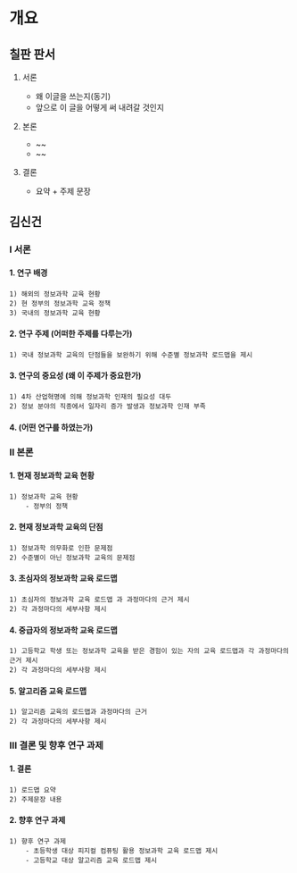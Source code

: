 # 개요

## 칠판 판서

1. 서론
    - 왜 이글을 쓰는지(동기)
    - 앞으로 이 글을 어떻게 써 내려갈 것인지

2. 본론
    - ~~
    - ~~
3. 결론
    - 요약 + 주제 문장


## 김신건

### Ⅰ 서론

#### 1. 연구 배경

    1) 해외의 정보과학 교육 현황
    2) 현 정부의 정보과학 교육 정책
    3) 국내의 정보과학 교육 현황

#### 2. 연구 주제 (어떠한 주제를 다루는가)

    1) 국내 정보과학 교육의 단점들을 보완하기 위해 수준별 정보과학 로드맵을 제시

#### 3. 연구의 중요성 (왜 이 주제가 중요한가)

    1) 4차 산업혁명에 의해 정보과학 인재의 필요성 대두
    2) 정보 분야의 직종에서 일자리 증가 발생과 정보과학 인재 부족 

#### 4. (어떤 연구를 하였는가)
    
### Ⅱ 본론
    
#### 1. 현재 정보과학 교육 현황

    1) 정보과학 교육 현황
        - 정부의 정책

#### 2. 현재 정보과학 교육의 단점

    1) 정보과학 의무화로 인한 문제점
    2) 수준별이 아닌 정보과학 교육의 문제점

#### 3. 초심자의 정보과학 교육 로드맵
    1) 초심자의 정보과학 교육 로드맵 과 과정마다의 근거 제시 
    2) 각 과정마다의 세부사항 제시

#### 4. 중급자의 정보과학 교육 로드맵
    1) 고등학교 학생 또는 정보과학 교육을 받은 경험이 있는 자의 교육 로드맵과 각 과정마다의 근거 제시
    2) 각 과정마다의 세부사항 제시

#### 5. 알고리즘 교육 로드맵
    1) 알고리즘 교육의 로드맵과 과정마다의 근거
    2) 각 과정마다의 세부사항 제시

### Ⅲ 결론 및 향후 연구 과제

#### 1. 결론
    1) 로드맵 요약
    2) 주제문장 내용
#### 2. 향후 연구 과제
    1) 향후 연구 과제
        - 초등학생 대상 피지컬 컴퓨팅 활용 정보과학 교육 로드맵 제시
        - 고등학교 대상 알고리즘 교육 로드맵 제시